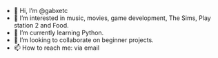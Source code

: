 - 👋 Hi, I’m @gabxetc
- 👀 I’m interested in music, movies, game development, The Sims, Play station 2 and Food.
- 🌱 I’m currently learning Python.
- 💞️ I’m looking to collaborate on beginner projects.
- 📫 How to reach me: via email

<!---
gabxetc/gabxetc is a ✨ special ✨ repository because its `README.md` (this file) appears on your GitHub profile.
You can click the Preview link to take a look at your changes.
--->
